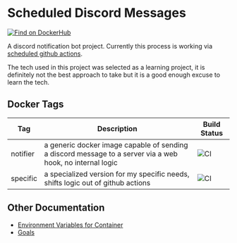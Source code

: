 # Scheduled Discord Messages

[![Find on DockerHub](https://img.shields.io/badge/On%20DockerHub%3F-Yup-green)](https://hub.docker.com/layers/mdlopresti/discord_messages)

A discord notification bot project.  Currently this process is working via [scheduled github actions](https://github.com/mdlopresti/discord_messages/actions?query=workflow%3A%22scheduled+message+sending%22).  

The tech used in this project was selected as a learning project, it is definitely not the best approach to take but it is a good enough excuse to learn the tech.

## Docker Tags

| Tag      | Description                                                                                               | Build Status                                                                                             |
| -------- | --------------------------------------------------------------------------------------------------------- | -------------------------------------------------------------------------------------------------------- |
| notifier | a generic docker image capable of sending a discord message to a server via a web hook, no internal logic | ![CI](https://github.com/mdlopresti/discord_messages/workflows/Docker%20Image%20Notifier%20CI/badge.svg) |
| specific | a specialized version for my specific needs, shifts logic out of github actions                           | ![CI](https://github.com/mdlopresti/discord_messages/workflows/Docker%20Image%20Specific%20CI/badge.svg) |

## Other Documentation

- [Environment Variables for Container](https://github.com/mdlopresti/discord_messages/blob/master/docs/Environment_Variables.md)
- [Goals](https://github.com/mdlopresti/discord_messages/blob/master/docs/Goals.md)
